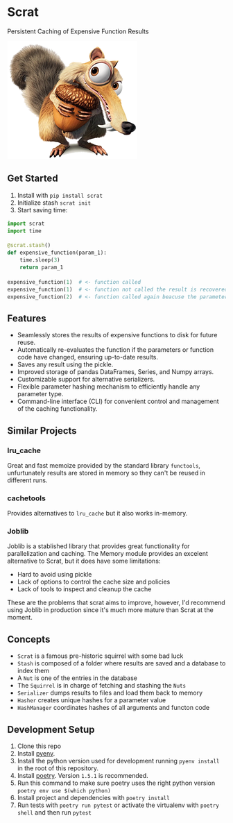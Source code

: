 # Scrat

Persistent Caching of Expensive Function Results

![🐿️](imgs/scrat.png)

## Get Started

1. Install with `pip install scrat`
2. Initialize stash `scrat init`
3. Start saving time:
``` python
import scrat
import time

@scrat.stash()
def expensive_function(param_1):
    time.sleep(3)
    return param_1

expensive_function(1)  # <- function called
expensive_function(1)  # <- function not called the result is recovered from stash
expensive_function(2)  # <- function called again beacuse the parameters changed
```

## Features

- Seamlessly stores the results of expensive functions to disk for future reuse.
- Automatically re-evaluates the function if the parameters or function code have changed, ensuring up-to-date results.
- Saves any result using the pickle.
- Improved storage of pandas DataFrames, Series, and Numpy arrays.
- Customizable support for alternative serializers.
- Flexible parameter hashing mechanism to efficiently handle any parameter type.
- Command-line interface (CLI) for convenient control and management of the caching functionality.


## Similar Projects

### lru_cache
Great and fast memoize provided by the standard library `functools`, unfurtunately results are stored in memory so they can't be reused in different runs.

### cachetools
Provides alternatives to `lru_cache` but it also works in-memory.

### Joblib

Joblib is a stablished library that provides great functionality for parallelization and caching. The Memory module provides an excelent alternative to Scrat, but it does have some limitations:
- Hard to avoid using pickle
- Lack of options to control the cache size and policies
- Lack of tools to inspect and cleanup the cache

These are the problems that scrat aims to improve, however, I'd recommend using Joblib in production since it's much more mature than Scrat at the moment.

## Concepts
- `Scrat` is a famous pre-historic squirrel with some bad luck
- `Stash` is composed of a folder where results are saved and a database to index them
- A `Nut` is one of the entries in the database
- The `Squirrel` is in charge of fetching and stashing the `Nuts`
- `Serializer` dumps results to files and load them back to memory
- `Hasher` creates unique hashes for a parameter value
- `HashManager` coordinates hashes of all arguments and functon code

## Development Setup

1. Clone this repo
2. Install [pyenv](https://github.com/pyenv/pyenv#installation).
3. Install the python version used for development running `pyenv install` in the root of this repository.
4. Install [poetry](https://python-poetry.org/docs/#installation). Version `1.5.1` is recommended.
5. Run this command to make sure poetry uses the right python version `poetry env use $(which python)`
6. Install project and dependencies with `poetry install`
7. Run tests with `poetry run pytest` or activate the virtualenv with `poetry shell` and then run `pytest`
